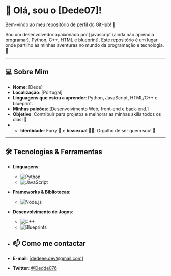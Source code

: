 # 👋 Olá, sou o [Dede07]! 

Bem-vindo ao meu repositório de perfil do GitHub! 🎉

Sou um desenvolvedor apaixonado por [javascript (ainda não aprendia programar), Python, C++, HTML e blueprint]. Este repositório é um lugar onde partilho as minhas aventuras no mundo da programação e tecnologia. 🚀

---

## 💻 Sobre Mim

- **Nome**: [Dede]
- **Localização**: [Portugal]
- **Linguagens que estou a aprender**: Python, JavaScript, HTML/C++ e blueprint.
- **Minhas paixões**: [Desenvolvimento Web, front-end e back-end.]
- **Objetivo**: Contribuir para projetos e melhorar as minhas skills todos os dias! 🌱
- - **Identidade**: Furry 🦊 e **bissexual** 🏳️‍🌈. Orgulho de ser quem sou! 💖

---

## 🛠️ Tecnologias & Ferramentas

- **Linguagens**:  
  - ![Python](https://img.shields.io/badge/Python-3776AB?style=for-the-badge&logo=python&logoColor=white)  
  - ![JavaScript](https://img.shields.io/badge/JavaScript-F7DF1E?style=for-the-badge&logo=javascript&logoColor=black)
  
- **Frameworks & Bibliotecas**:  
  - ![Node.js](https://img.shields.io/badge/Node.js-339933?style=for-the-badge&logo=node.js&logoColor=white)

- **Desenvolvimento de Jogos**:  
  - ![C++](https://img.shields.io/badge/C%2B%2B-00599C?style=for-the-badge&logo=cplusplus&logoColor=white)  
  - ![Blueprints](https://img.shields.io/badge/Blueprints-0061F2?style=for-the-badge&logo=unrealengine&logoColor=white)
 
 - ## 📫 Como me contactar

- **E-mail**: [dedeee.dev@gmail.com]
- **Twitter**: [@Dedde076](https://x.com/@Dedde076])
